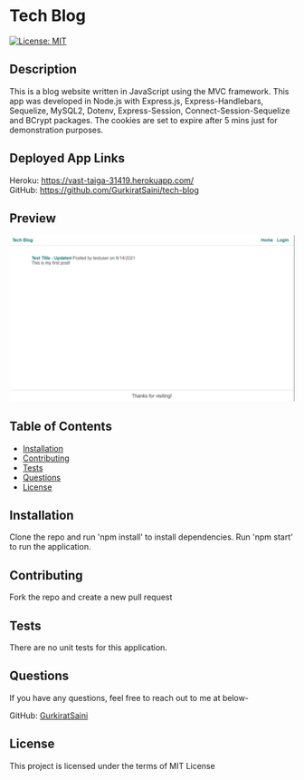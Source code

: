 # Tech Blog
  [![License: MIT](https://img.shields.io/badge/License-MIT-yellow.svg)](https://opensource.org/licenses/MIT)

  ## Description
  This is a blog website written in JavaScript using the MVC framework. This app was developed in Node.js with Express.js, Express-Handlebars, Sequelize, MySQL2, Dotenv, Express-Session, Connect-Session-Sequelize and BCrypt packages. The cookies are set to expire after 5 mins just for demonstration purposes.

  ## Deployed App Links
  Heroku: https://vast-taiga-31419.herokuapp.com/ <br />
  GitHub: https://github.com/GurkiratSaini/tech-blog

  ## Preview
  ![Screenshot](./public/images/screenshot.png?raw=true)

  ## Table of Contents
  - [Installation](#installation)
  - [Contributing](#contributing)
  - [Tests](#tests)
  - [Questions](#questions)
  - [License](#license)

  ## Installation
  Clone the repo and run 'npm install' to install dependencies. Run 'npm start' to run the application.

  ## Contributing
  Fork the repo and create a new pull request

  ## Tests
  There are no unit tests for this application.

  ## Questions
  If you have any questions, feel free to reach out to me at below- 

  GitHub: [GurkiratSaini](https://github.com/GurkiratSaini)

  ## License
  This project is licensed under the terms of MIT License
  